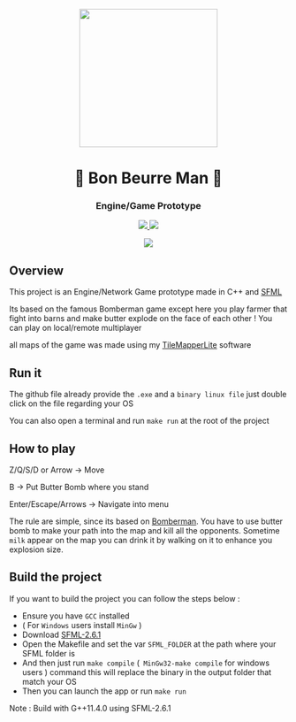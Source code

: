 <p align="center">
 <img  src="https://i.ibb.co/jG0PmCK/head3.png" width=250 height=250>
</p>

<h1 align="center">🧈 Bon Beurre Man 🧈</h1>
<h3 align="center"> Engine/Game Prototype </h3>
<p align="center">
   <a href="https://fr.wikipedia.org/wiki/C%2B%2B"> 
        <img src="https://img.shields.io/badge/C++17-%204--2--1?style=for-the-badge&label=language&color=blue">
    </a>
    <a href="https://www.sfml-dev.org/download/sfml/2.6.1/"> 
        <img src="https://img.shields.io/badge/2--6--1-Godot%204--2--1?style=for-the-badge&logo=sfml&logoColor=white&label=SFML%20version&color=GREEn">
    </a>
  
</p>

<p align="center">
        <img src="https://i.ibb.co/dQgwmYD/bonber-ezgif-com-resize-2.gif">
</p>


## Overview
This project is an Engine/Network Game prototype made in C++ and [SFML](https://www.sfml-dev.org/index.php)

Its based on the famous Bomberman game except here you play farmer that fight into barns and make butter explode on the face of each other ! You can play on local/remote multiplayer

all maps of the game was made using my [TileMapperLite](https://github.com/Amealky/TileMapperLite) software

## Run it
The github file already provide the ``.exe`` and a ``binary linux file`` just double click on the file regarding your OS

You can also open a terminal and run ``make run`` at the root of the project


## How to play
Z/Q/S/D or Arrow -> Move

B -> Put Butter Bomb where you stand

Enter/Escape/Arrows -> Navigate into menu

The rule are simple, since its based on [Bomberman](https://fr.wikipedia.org/wiki/Bomberman). You have to use butter bomb to make your path into the map and kill all the opponents. Sometime ``milk`` appear on the map you can drink it by walking on it to enhance you explosion size.


## Build the project
If you want to build the project you can follow the steps below :

- Ensure you have ``GCC`` installed
- ( For ``Windows`` users install ``MinGw`` )
- Download [SFML-2.6.1](https://www.sfml-dev.org/download/sfml/2.6.1/)
- Open the Makefile and set the var ``SFML_FOLDER`` at the path where your SFML folder is
- And then just run ``make compile`` (`` MinGw32-make compile``  for windows users ) command this will replace the binary in the output folder that match your OS
- Then you can launch the app or run ``make run``  


Note : Build with G++11.4.0 using SFML-2.6.1

